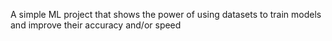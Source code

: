 A simple ML project that shows the power of using datasets  to train models and improve their accuracy and/or speed
